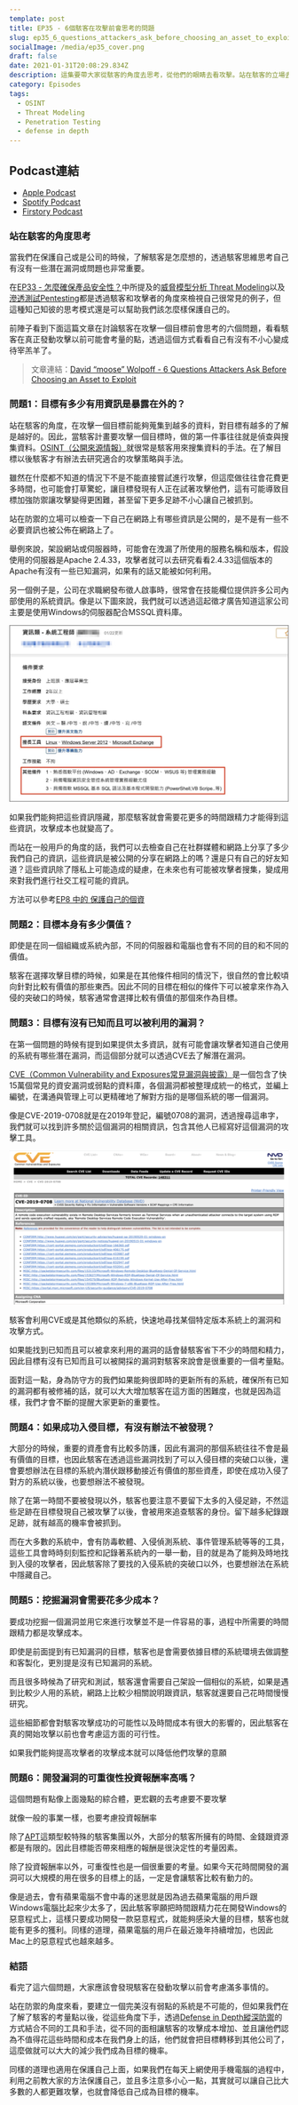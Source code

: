 ```yaml
---
template: post
title: EP35 - 6個駭客在攻擊前會思考的問題
slug: ep35_6_questions_attackers_ask_before_choosing_an_asset_to_exploit
socialImage: /media/ep35_cover.png
draft: false
date: 2021-01-31T20:08:29.834Z
description: 這集要帶大家從駭客的角度去思考，從他們的眼睛去看攻擊。站在駭客的立場去了解他們的看法與心態，然後思考自己要怎麼做才能把防護做的更完善！
category: Episodes
tags:
  - OSINT
  - Threat Modeling
  - Penetration Testing
  - defense in depth
---
```

## Podcast連結

* [Apple Podcast](https://podcasts.apple.com/tw/podcast/%E8%B3%87%E5%AE%89%E8%A7%A3%E5%A3%93%E7%B8%AE/id1513276667#episodeGuid=ckkllaabujz7c0830milt4jx0)
* [Spotify Podcast](https://open.spotify.com/episode/7sL1ToIxo6cUhbEkiG5EHE?si=yd73CNObRxSHZ3GFGZD2aQ)
* [Firstory Podcast](https://open.firstory.me/story/ckkllaabujz7c0830milt4jx0)

### 站在駭客的角度思考

當我們在保護自己或是公司的時候，了解駭客是怎麼想的，透過駭客思維思考自己有沒有一些潛在漏洞或問題也非常重要。

在[EP33 - 怎麼確保產品安全性？](https://infosecdecompress.com/posts/ep33_how_to_ensure_product_security)中所提及的[威脅模型分析 Threat Modeling](/posts/ep33_how_to_ensure_product_security#威脅模型分析-threat-modeling)以及[滲透測試Pentesting](/posts/ep33_how_to_ensure_product_security#滲透測試-penetration-testing--pentest)都是透過駭客和攻擊者的角度來檢視自己很常見的例子，但這種知己知彼的思考模式還是可以幫助我們該怎麼樣保護自己的。

前陣子看到下面這篇文章在討論駭客在攻擊一個目標前會思考的六個問題，看看駭客在真正發動攻擊以前可能會考量的點，透過這個方式看看自己有沒有不小心變成待宰羔羊了。

> 文章連結：[David “moose” Wolpoff - 6 Questions Attackers Ask Before Choosing an Asset to Exploit](https://threatpost.com/6-questions-attackers-ask-exploit/162651/)

### 問題1：目標有多少有用資訊是暴露在外的？

站在駭客的角度，在攻擊一個目標前能夠蒐集到越多的資料，對目標有越多的了解是越好的。因此，當駭客計畫要攻擊一個目標時，做的第一件事往往就是偵查與搜集資料。[OSINT（公開來源情報）](/posts/ep8-is-PII-really-that-important#osint-open-source-intelligence-公開來源情報)就很常是駭客用來搜集資料的手法。在了解目標以後駭客才有辦法去研究適合的攻擊策略與手法。

雖然在什麼都不知道的情況下不是不能直接嘗試進行攻擊，但這麼做往往會花費更多時間，也可能會打草驚蛇，讓目標發現有人正在試著攻擊他們，這有可能導致目標加強防禦讓攻擊變得更困難，甚至留下更多足跡不小心讓自己被抓到。

站在防禦的立場可以檢查一下自己在網路上有哪些資訊是公開的，是不是有一些不必要資訊也被公佈在網路上了。

舉例來說，架設網站或伺服器時，可能會在洩漏了所使用的服務名稱和版本，假設使用的伺服器是Apache 2.4.33，攻擊者就可以去研究看看2.4.33這個版本的Apache有沒有一些已知漏洞，如果有的話又能被如何利用。

另一個例子是，公司在求職網發布徵人啟事時，很常會在技能欄位提供許多公司內部使用的系統資訊。像是以下圖來說，我們就可以透過這起徵才廣告知道這家公司主要是使用Windows的伺服器配合MSSQL資料庫。

![6questions_jobposting](/media/6questions_jobposting.jpg)

如果我們能夠把這些資訊隱藏，那麼駭客就會需要花更多的時間跟精力才能得到這些資訊，攻擊成本也就變高了。

而站在一般用戶的角度的話，我們可以去檢查自己在社群媒體和網路上分享了多少我們自己的資訊，這些資訊是被公開的分享在網路上的嗎？還是只有自己的好友知道？這些資訊除了隱私上可能造成的疑慮，在未來也有可能被攻擊者搜集，變成用來對我們進行社交工程可能的資訊。

方法可以參考[EP8 中的 保護自己的個資](/posts/ep8-is-PII-really-that-important#保護自己的個資)

### 問題2：目標本身有多少價值？

即使是在同一個組織或系統內部，不同的伺服器和電腦也會有不同的目的和不同的價值。

駭客在選擇攻擊目標的時候，如果是在其他條件相同的情況下，很自然的會比較頃向針對比較有價值的那些東西。因此不同的目標在相似的條件下可以被拿來作為入侵的突破口的時候，駭客通常會選擇比較有價值的那個來作為目標。

### 問題3：目標有沒有已知而且可以被利用的漏洞？

在第一個問題的時候有提到如果提供太多資訊，就有可能會讓攻擊者知道自己使用的系統有哪些潛在漏洞，而這個部分就可以透過CVE去了解潛在漏洞。

[CVE（Common Vulnerability and Exposures常見漏洞與披露）](https://cve.mitre.org/index.html)是一個包含了快15萬個常見的資安漏洞或弱點的資料庫，各個漏洞都被整理成統一的格式，並編上編號，在溝通與管理上可以更精確地了解對方指的是哪個系統的哪一個漏洞。

像是CVE-2019-0708就是在2019年登記，編號0708的漏洞，透過搜尋這串字，我們就可以找到許多關於這個漏洞的相關資訊，包含其他人已經寫好這個漏洞的攻擊工具。

![6question_CVE](/media/6question_cve.png)

駭客會利用CVE或是其他類似的系統，快速地尋找某個特定版本系統上的漏洞和攻擊方式。

如果能找到已知而且可以被拿來利用的漏洞的話會替駭客省下不少的時間和精力，因此目標有沒有已知而且可以被開採的漏洞對駭客來說會是很重要的一個考量點。

面對這一點，身為防守方的我們如果能夠很即時的更新所有的系統，確保所有已知的漏洞都有被修補的話，就可以大大增加駭客在這方面的困難度，也就是因為這樣，我們才會不斷的提醒大家更新的重要性。

### 問題4：如果成功入侵目標，有沒有辦法不被發現？

大部分的時候，重要的資產會有比較多防護，因此有漏洞的那個系統往往不會是最有價值的目標，也因此駭客在透過這些漏洞找到了可以入侵目標的突破口以後，還會要想辦法在目標的系統內潛伏跟移動接近有價值的那些資產，即使在成功入侵了對方的系統以後，也要想辦法不被發現。

除了在第一時間不要被發現以外，駭客也要注意不要留下太多的入侵足跡，不然這些足跡在目標發現自己被攻擊了以後，會被用來追查駭客的身份。留下越多紀錄跟足跡，就有越高的機率會被抓到。

而在大多數的系統中，會有防毒軟體、入侵偵測系統、事件管理系統等等的工具，這些工具會時時刻刻監控和記錄著系統內的一舉一動，目的就是為了能夠及時地找到入侵的攻擊者，因此駭客除了要找的入侵系統的突破口以外，也要想辦法在系統中隱藏自己。

### 問題5：挖掘漏洞會需要花多少成本？

要成功挖掘一個漏洞並用它來進行攻擊並不是一件容易的事，過程中所需要的時間跟精力都是攻擊成本。

即使是前面提到有已知漏洞的目標，駭客也是會需要依據目標的系統環境去做調整和客製化，更別提是沒有已知漏洞的系統。

而且很多時候為了研究和測試，駭客還會需要自己架設一個相似的系統，如果是遇到比較少人用的系統，網路上比較少相關說明跟資訊，駭客就還要自己花時間慢慢研究。

這些細節都會對駭客攻擊成功的可能性以及時間成本有很大的影響的，因此駭客在真的開始攻擊以前也會考慮這方面的可行性。

如果我們能夠提高攻擊者的攻擊成本就可以降低他們攻擊的意願

### 問題6：開發漏洞的可重復性投資報酬率高嗎？

這個問題有點像上面幾點的綜合體，更宏觀的去考慮要不要攻擊

就像一般的事業一樣，也要考慮投資報酬率

除了[APT](/posts/ep30_what_is_APT_and_threat_intelligence#進階持續性攻擊-advanced-persistent-threats-apt)這類型較特殊的駭客集團以外，大部分的駭客所擁有的時間、金錢跟資源都是有限的。因此目標能否帶來相應的報酬是很決定性的考量因素。

除了投資報酬率以外，可重復性也是一個很重要的考量。如果今天花時間開發的漏洞可以大規模的用在很多的目標上的話，一定是會讓駭客比較有動力的。

像是過去，會有蘋果電腦不會中毒的迷思就是因為過去蘋果電腦的用戶跟Windows電腦比起來少太多了，因此駭客寧願把時間跟精力花在開發Windows的惡意程式上，這樣只要成功開發一款惡意程式，就能夠感染大量的目標，駭客也就能有更多的獲利。同樣的道理，蘋果電腦的用戶在最近幾年持續增加，也因此Mac上的惡意程式也越來越多。

### 結語

看完了這六個問題，大家應該會發現駭客在發動攻擊以前會考慮滿多事情的。

站在防禦的角度來看，要建立一個完美沒有弱點的系統是不可能的，但如果我們在了解了駭客的考量點以後，從這些角度下手，透過[Defense in Depth縱深防禦](/posts/ep7-computer-habits-that-shouldnt-be-contempted#兩個重要觀念)的方式結合不同的工具和手法，從不同的面相讓駭客的攻擊成本增加、並且讓他們認為不值得花這些時間和成本在我們身上的話，他們就會把目標轉移到其他公司了，這麼做就可以大大的減少我們成為目標的機率。

同樣的道理也適用在保護自己上面，如果我們在每天上網使用手機電腦的過程中，利用之前教大家的方法保護自己，並且多注意多小心一點，其實就可以讓自己比大多數的人都更難攻擊，也就會降低自己成為目標的機率。